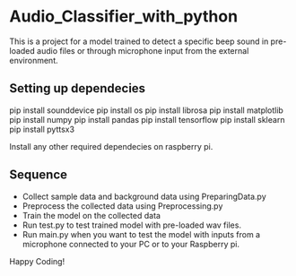 # Audio_Classifier_with_python
This is a project for a model trained to detect a specific beep sound in pre-loaded audio files or through microphone input from the external environment.

## Setting up dependecies
pip install sounddevice
pip install os
pip install librosa
pip install matplotlib
pip install numpy
pip install pandas
pip install tensorflow
pip install sklearn
pip install pyttsx3

Install any other required dependecies on raspberry pi.

## Sequence
- Collect sample data and background data using PreparingData.py
- Preprocess the collected data using Preprocessing.py
- Train the model on the collected data
- Run test.py to test trained model with pre-loaded wav files.
- Run main.py when you want to test the model with inputs from a microphone connected to your PC or to your Raspberry pi.

Happy Coding!
